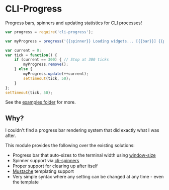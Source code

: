 CLI-Progress
============
Progress bars, spinners and updating statistics for CLI processes!

```javascript
var progress = require('cli-progress');

var myProgress = progress('{{spinner}} Loading widgets... [{{bar}}] {{percent}}%', {max: 300});

var current = 0;
var tick = function() {
	if (current == 300) { // Stop at 300 ticks
		myProgress.remove();
	} else {
		myProgress.update(++current);
		setTimeout(tick, 50);
	}
};
setTimeout(tick, 50);
```

See the [examples folder](examples/) for more.


Why?
----
I couldn't find a progress bar rendering system that did exactly what I was after.

This module provides the following over the existing solutions:

* Progress bar that auto-sizes to the terminal width using [window-size](https://github.com/jonschlinkert/window-size)
* Spinner support via [cli-spinners](https://github.com/sindresorhus/cli-spinners)
* Proper support for clearing up after itself
* [Mustache](https://github.com/janl/mustache.js) templating support
* Very simple syntax where any setting can be changed at any time - even the template
